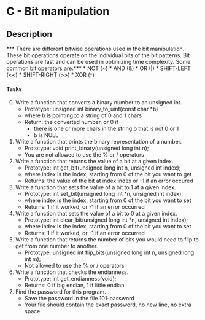# C - Bit manipulation

## Description 
*** There are different bitwise operations used in the bit manipulation. These bit operations operate on the individual bits of the bit patterns. Bit operations are fast and can be used in optimizing time complexity. Some common bit operators are:***
	* NOT (~)
	* AND (&)
	* OR (|)
	* SHIFT-LEFT (<<)
	* SHIFT-RIGHT (>>)
	* XOR (^)
#### Tasks

0. Write a function that converts a binary number to an unsigned int.
	* Prototype: unsigned int binary_to_uint(const char *b)
	* where b is pointing to a string of 0 and 1 chars
	* Return: the converted number, or 0 if
		* there is one or more chars in the string b that is not 0 or 1
		* b is NULL
1. Write a function that prints the binary representation of a number.
	* Prototype: void print_binary(unsigned long int n);
	* You are not allowed to use the % or / operators
2. Write a function that returns the value of a bit at a given index.
	* Prototype: int get_bit(unsigned long int n, unsigned int index);
	* where index is the index, starting from 0 of the bit you want to get
	* Returns: the value of the bit at index index or -1 if an error occured
3. Write a function that sets the value of a bit to 1 at a given index.
	* Prototype: int set_bit(unsigned long int *n, unsigned int index);
	* where index is the index, starting from 0 of the bit you want to set
	* Returns: 1 if it worked, or -1 if an error occurred
4. Write a function that sets the value of a bit to 0 at a given index.
	* Prototype: int clear_bit(unsigned long int *n, unsigned int index);
	* where index is the index, starting from 0 of the bit you want to set
	* Returns: 1 if it worked, or -1 if an error occurred
5. Write a function that returns the number of bits you would need to flip to get from one number to another.
	* Prototype: unsigned int flip_bits(unsigned long int n, unsigned long int m);
	* Not allowed to use the % or / operators
6. Write a function that checks the endianness.
	* Prototype: int get_endianness(void);
	* Returns: 0 if big endian, 1 if little endian
7. Find the password for this program.
	* Save the password in the file 101-password
	* Your file should contain the exact password, no new line, no extra space
